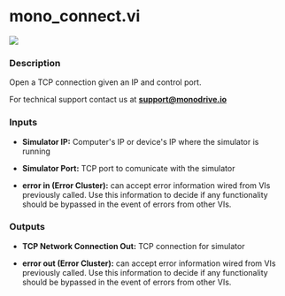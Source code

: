 # mono_connect.vi

<p class="img_container">
<img class="lg_img" src="../mono_connect.png"/>
</p>

### Description

Open  a TCP connection given an IP and control port.

For technical support contact us at <b>support@monodrive.io</b> 

### Inputs

- **Simulator IP:**  Computer's IP or device's IP where the simulator is running
 

- **Simulator Port:**  TCP port to comunicate with the simulator
 

- **error in (Error Cluster):** can accept error information wired from VIs previously called. Use this information to decide if any functionality should be bypassed in the event of errors from other VIs. 

### Outputs

- **TCP Network Connection Out:**  TCP connection for simulator
 

- **error out (Error Cluster):** can accept error information wired from VIs previously called. Use this information to decide if any functionality should be bypassed in the event of errors from other VIs. 

<p>&nbsp;</p>
